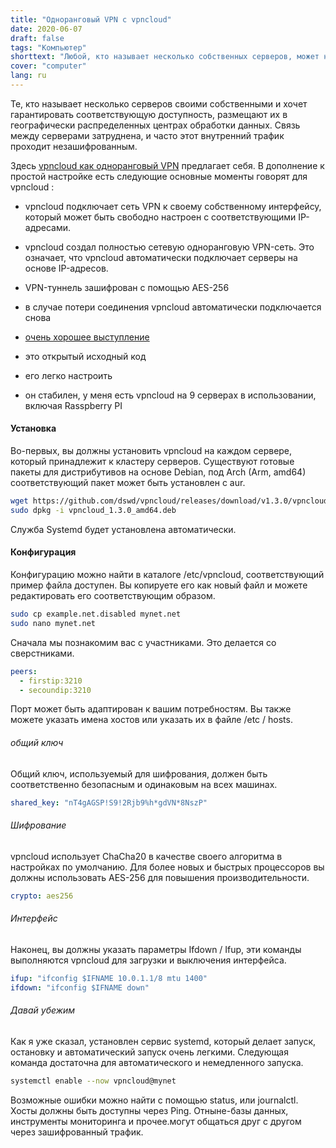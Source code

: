 ```yaml
---
title: "Одноранговый VPN с vpncloud"
date: 2020-06-07
draft: false
tags: "Компьютер"
shorttext: "Любой, кто называет несколько собственных серверов, может нуждаться в сети VPN для мониторинга и так далее. Я здесь, vpncloud."
cover: "computer"
lang: ru
---
```


Те, кто называет несколько серверов своими собственными и хочет гарантировать соответствующую доступность, размещают их в географически распределенных центрах обработки данных. Связь между серверами затруднена, и часто этот внутренний трафик проходит незашифрованным.

Здесь [vpncloud как одноранговый VPN](https://github.com/dswd/vpncloud "Peer-to-Peer VPN") предлагает себя. В дополнение к простой настройке есть следующие основные моменты говорят для vpncloud :

  - vpncloud подключает сеть VPN к своему собственному интерфейсу, который может быть свободно настроен с соответствующими IP-адресами.

  - vpncloud создал полностью сетевую одноранговую VPN-сеть. Это означает, что vpncloud автоматически подключает серверы на основе IP-адресов.

  - VPN-туннель зашифрован с помощью AES-256

  - в случае потери соединения vpncloud автоматически подключается снова

  - [очень хорошее выступление](https://vpncloud.ddswd.de/features/performance/ "Performance Measurements")

  - это открытый исходный код

  - его легко настроить

  - он стабилен, у меня есть vpncloud на 9 серверах в использовании, включая Rasspberry PI

#### Установка

Во-первых, вы должны установить vpncloud на каждом сервере, который принадлежит к кластеру серверов. Существуют готовые пакеты для дистрибутивов на основе Debian, под Arch (Arm, amd64) соответствующий пакет может быть установлен с aur.


```bash
wget https://github.com/dswd/vpncloud/releases/download/v1.3.0/vpncloud_1.3.0_amd64.deb
sudo dpkg -i vpncloud_1.3.0_amd64.deb
```

Служба Systemd будет установлена автоматически.

#### Конфигурация

Конфигурацию можно найти в каталоге /etc/vpncloud, соответствующий пример файла доступен. Вы копируете его как новый файл и можете редактировать его соответствующим образом.

```bash
sudo cp example.net.disabled mynet.net
sudo nano mynet.net
```

Сначала мы познакомим вас с участниками. Это делается со сверстниками.

```yaml
peers:
  - firstip:3210
  - secoundip:3210  
```

Порт может быть адаптирован к вашим потребностям. Вы также можете указать имена хостов или указать их в файле /etc / hosts.

###### общий ключ

Общий ключ, используемый для шифрования, должен быть соответственно безопасным и одинаковым на всех машинах.

```yaml
shared_key: "nT4gAGSP!S9!2Rjb9%h*gdVN*8NszP"
```

###### Шифрование

vpncloud использует ChaCha20 в качестве своего алгоритма в настройках по умолчанию. Для более новых и быстрых процессоров вы должны использовать AES-256 для повышения производительности.

```yaml
crypto: aes256
```

###### Интерфейс

Наконец, вы должны указать параметры Ifdown / Ifup, эти команды выполняются vpncloud для загрузки и выключения интерфейса.

```yaml
ifup: "ifconfig $IFNAME 10.0.1.1/8 mtu 1400"
ifdown: "ifconfig $IFNAME down"
```

###### Давай убежим

Как я уже сказал, установлен сервис systemd, который делает запуск, остановку и автоматический запуск очень легкими. Следующая команда достаточна для автоматического и немедленного запуска.

```bash
systemctl enable --now vpncloud@mynet 
```

Возможные ошибки можно найти с помощью status, или journalctl. Хосты должны быть доступны через Ping. Отныне-базы данных, инструменты мониторинга и прочее.могут общаться друг с другом через зашифрованный трафик.
